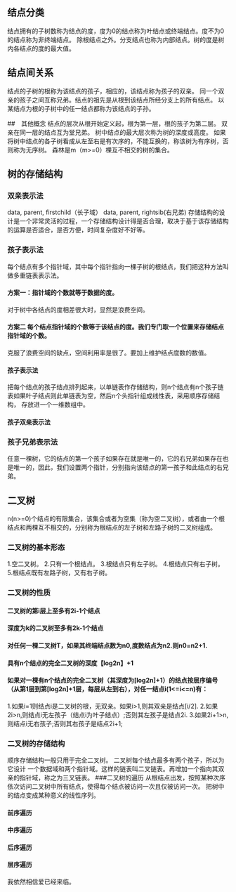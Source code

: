 ## 结点分类
结点拥有的子树数称为结点的度，度为0的结点称为叶结点或终端结点。度不为0的结点称为非终端结点。
除根结点之外。分支结点也称为内部结点。树的度是树内各结点的度的最大值。

## 结点间关系
结点的子树的根称为该结点的孩子，相应的，该结点称为孩子的双亲。
同一个双亲的孩子之间互称兄弟。结点的祖先是从根到该结点所经分支上的所有结点。
以某结点为根的子树中的任一结点都称为该结点的子孙。

##　其他概念
结点的层次从根开始定义起，根为第一层，根的孩子为第二层。
双亲在同一层的结点互为堂兄弟。
树中结点的最大层次称为树的深度或高度。
如果将树中结点的各子树看成从左至右是有次序的，不能互换的，称该树为有序树，否则称为无序树。
森林是m（m>=0）棵互不相交的树的集合。

## 树的存储结构
### 双亲表示法
data, parent, firstchild（长子域）
data, parent, rightsib(右兄弟)
存储结构的设计是一个非常灵活的过程，一个存储结构设计得是否合理，取决于基于该存储结构的运算是否适合，是否方便，时间复杂度好不好等。


### 孩子表示法
每个结点有多个指针域，其中每个指针指向一棵子树的根结点，我们把这种方法叫做多重链表表示法。
#### 方案一：指针域的个数就等于数据的度。
对于树中各结点的度相差很大时，显然是浪费空间。
#### 方案二 每个结点指针域的个数等于该结点的度。我们专门取一个位置来存储结点指针域的个数。
克服了浪费空间的缺点，空间利用率是很了。要加上维护结点度数的数值。
#### 孩子表示法
把每个结点的孩子结点排列起来，以单链表作存储结构，则n个结点有n个孩子链表如果叶子结点则此单链表为空，然后n个头指针组成线性表，采用顺序存储结构，
存放进一个一维数组中。
#### 孩子双亲表示法

### 孩子兄弟表示法
任意一棵树，它的结点的第一个孩子如果存在就是唯一的，它的右兄弟如果存在也是唯一的，因此，我们设置两个指针，分别指向该结点的第一孩子和此结点的右兄弟。


## 二叉树
n(n>=0)个结点的有限集合，该集合或者为空集（称为空二叉树），或者由一个根结点和两棵互不相交的，分别称为根结点的左子树和左路子树的二叉树组成。
### 二叉树的基本形态
1.空二叉树。
2.只有一个根结点。
3.根结点只有左子树。
4.根结点只有右子树。
5.根结点既有左路子树，又有右子树。

### 二叉树的性质
#### 二叉树的第i层上至多有2i-1个结点
#### 深度为k的二叉树至多有2k-1个结点
#### 对任何一棵二叉树T，如果其终端结点数为n0,度数结点为n2.则n0=n2+1.
#### 具有n个结点的完全二叉树的深度【log2n】+1
#### 如果对一棵有n个结点的完全二叉树（其深度为[log2n]+1）的结点按层序编号（从第1层到第[log2n]+1层，每层从左到右），对任一结点i(1<=i<=n)有：
1.如果i=1则结点i是二叉树的根，无双亲。如果i>1,则其双亲是结点[i/2].
2.如果2i>n,则结点i无左孩子（结点i为叶子结点）;否则其左孩子是结点2i.
3.如果2i+1>n,则结点i无右孩子;否则其右孩子是结点2i+1;

### 二叉树的存储结构
顺序存储结构一般只用于完全二叉树。
二叉树每个结点最多有两个孩子，所以为它设计 一个数据域和两个指针域。这样的链表叫二叉链表。再增加一个指向其双亲的指针域，称之为三叉链表。
###二叉树的遍历
从根结点出发，按照某种次序依次访问二叉树中所有结点，使得每个结点被访问一次且仅被访问一次。
把树中的结点变成某种意义的线性序列。
#### 前序遍历
#### 中序遍历
#### 后序遍历
#### 层序遍历




























我依然相信爱已经来临。
